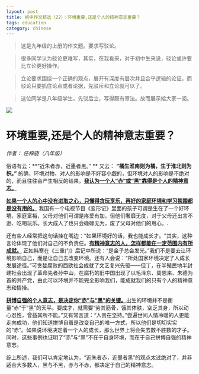 ```yaml
---
layout: post
title: 初中作文精选（22）：环境重要,还是个人的精神意志重要？
tags: education
category: chinese
---
```


> 这是九年级的上册的作文题。要求写驳论。

> 很多同学认为驳论更难写，其实，在我看来，对于初中生来说，驳论或许要比立论更好操作。

> 立论要求围绕一个正确的观点，展开有深度有层次并且合乎逻辑的论证。而驳论只要抓住论点或者论据，先驳斥和立论就可以了。

> 这位同学是八年级学生，先驳后立，写得颇有章法。故而展示給大家一阅。

![](https://crsando.github.io/images/2024-12-13/export_qc9k2d.png)

# 环境重要,还是个人的精神意志重要？

*作者： 任梓骁（八年级）*
     
俗语有云：**“近朱者赤，近墨者黑。” ** 又云： **“橘生淮南则为橘，生于淮北则为枳。”** 的确，环境对物、对人的影响是不好容小觑的，但环境对人的影响是不绝对的，而且往往会产生相反的结果。<u>**我认为一个人“赤”或“黑”靠得是个人的精神意志。**</u>

<u>**如果一个人的心中没有进取之心，只懂得贪玩享乐，再好的家庭环境和学习氛围都是没有用的。**</u> 我国有一个电视节目《变形记》里面的孩子可谓是生在了一个好环境，家庭富裕，父母对他们可谓是疼爱有加，但他们奢靡无度，对于父母还出言不逊、吃喝玩乐。长大成人了也只会碌碌无为，废了父母对他们的用心。.

还有些人经常把这句话挂在嘴边：“如果环境好的话，我也能成长才。"其实，这种言论体现了他们对自己的不负责任。<u>**有精神意志的人，怎样都能在一定范围内有所成就。**</u> 正如韩寒在《三重门》后记中所说：“是金子总会发光。”我们不是要去让环境影响自己，而是让自己去改变环境。还有人会说：“所处国家环境决定了人成长发展途径。”可贪婪腐败的西欧社会成就了文艺复兴先驱——但丁，在半殖民地半封建社会出现了革命先者孙中山，在腐朽的旧中国出现了以毛泽东、周恩来、朱德为首的共产党，由此可以环境并不能完全影响我们，能成就我们的只有个人的精神意志和情操。

<u>**拼博自强的个人意志，是决定你“赤”与“黑”的关键。**</u>出生的环境并不是衡量“赤”于“黑”的天平。要成才，就需要“劳其筋骨，饿其体肤，空乏其身，所以动心忍性，曾益其所不能。”又有常言道：“人贵在坚持。”尝遍世间人情冷暖的人更能走向成功，他们知道拼博自虽是改变自己的唯一方式，所以他们是切切实实的“赤”。如果说环境决定着一个人的成长，那么世界上将会失去数不胜数的才子。同时，这些事例也证明了“赤”与“黑”不在于自身环境，而在于自己拼博自强的精神意志。

综上所述，我们可以肯定地认为，“近朱者赤，近墨者黑”的观点太过绝对了，并非适合大多数人，黑与不黑，赤与不赤，都决定于自己的精神意志。